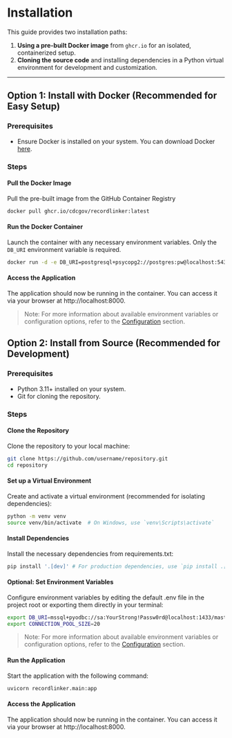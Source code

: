 # Installation

This guide provides two installation paths:

1. **Using a pre-built Docker image** from `ghcr.io` for an isolated, containerized setup.
2. **Cloning the source code** and installing dependencies in a Python virtual environment for development and customization.

---

## Option 1: Install with Docker (Recommended for Easy Setup)

### Prerequisites

- Ensure Docker is installed on your system. You can download Docker [here](https://docs.docker.com/get-docker/).

### Steps

#### **Pull the Docker Image**
Pull the pre-built image from the GitHub Container Registry

```bash
docker pull ghcr.io/cdcgov/recordlinker:latest
```

#### **Run the Docker Container**
Launch the container with any necessary environment variables.  Only the `DB_URI` environment variable is required.

```bash
docker run -d -e DB_URI=postgresql+psycopg2://postgres:pw@localhost:5432/postgres -p 8000:8000 ghcr.io/cdcgov/recordlinker:latest
```

#### **Access the Application**
The application should now be running in the container. You can access it via your browser at http://localhost:8000.

> Note: For more information about available environment variables or configuration options, refer to the [Configuration](#configuration) section.


## Option 2: Install from Source (Recommended for Development)

### Prerequisites

- Python 3.11+ installed on your system.
- Git for cloning the repository.

### Steps

#### **Clone the Repository**
Clone the repository to your local machine:

```bash
git clone https://github.com/username/repository.git
cd repository
```

#### **Set up a Virtual Environment**
Create and activate a virtual environment (recommended for isolating dependencies):

```bash
python -m venv venv
source venv/bin/activate  # On Windows, use `venv\Scripts\activate`
```

#### **Install Dependencies**
Install the necessary dependencies from requirements.txt:

```bash
pip install '.[dev]' # For production dependencies, use `pip install .[prod]`
```

#### **Optional: Set Environment Variables**
Configure environment variables by editing the default .env file in the project root or exporting them directly in your terminal:

```bash
export DB_URI=mssql+pyodbc://sa:YourStrong!Passw0rd@localhost:1433/master?driver=ODBC+Driver+17+for+SQL+Server
export CONNECTION_POOL_SIZE=20
```
> Note: For more information about available environment variables or configuration options, refer to the [Configuration](#configuration) section.

#### **Run the Application**
Start the application with the following command:

```bash
uvicorn recordlinker.main:app
```

#### **Access the Application**
The application should now be running in the container. You can access it via your browser at http://localhost:8000.

